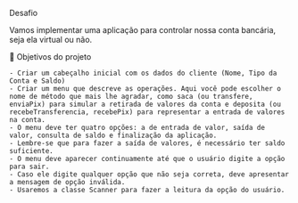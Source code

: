 Desafio

Vamos implementar uma aplicação para controlar nossa conta bancária, seja ela virtual ou não.

🔨 Objetivos do projeto

    - Criar um cabeçalho inicial com os dados do cliente (Nome, Tipo da Conta e Saldo)
    - Criar um menu que descreve as operações. Aqui você pode escolher o nome de método que mais lhe agradar, como saca (ou transfere, enviaPix) para simular a retirada de valores da conta e deposita (ou recebeTransferencia, recebePix) para representar a entrada de valores na conta.
    - O menu deve ter quatro opções: a de entrada de valor, saída de valor, consulta de saldo e finalização da aplicação.
    - Lembre-se que para fazer a saída de valores, é necessário ter saldo suficiente.
    - O menu deve aparecer continuamente até que o usuário digite a opção para sair.
    - Caso ele digite qualquer opção que não seja correta, deve apresentar a mensagem de opção inválida.
    - Usaremos a classe Scanner para fazer a leitura da opção do usuário.
